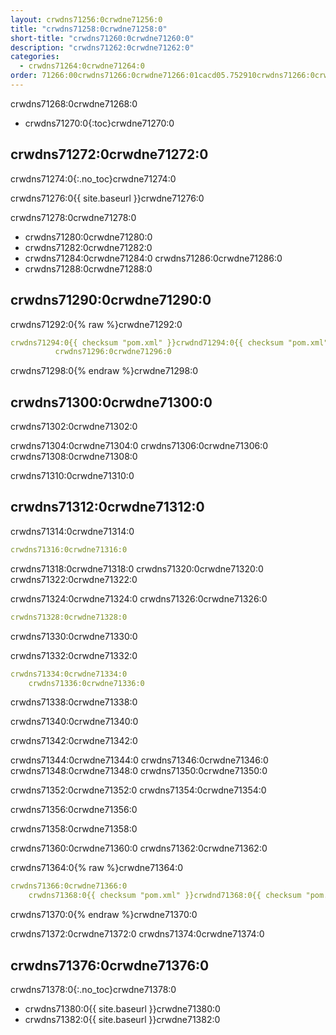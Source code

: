 ```yaml
---
layout: crwdns71256:0crwdne71256:0
title: "crwdns71258:0crwdne71258:0"
short-title: "crwdns71260:0crwdne71260:0"
description: "crwdns71262:0crwdne71262:0"
categories:
  - crwdns71264:0crwdne71264:0
order: 71266:00crwdns71266:0crwdne71266:01cacd05.752910crwdns71266:0crwdne71266:06crwdns71266:0crwdne71266:0
---
```

crwdns71268:0crwdne71268:0

- crwdns71270:0{:toc}crwdne71270:0

## crwdns71272:0crwdne71272:0

crwdns71274:0{:.no_toc}crwdne71274:0

crwdns71276:0{{ site.baseurl }}crwdne71276:0

crwdns71278:0crwdne71278:0

- crwdns71280:0crwdne71280:0
- crwdns71282:0crwdne71282:0 
- crwdns71284:0crwdne71284:0 crwdns71286:0crwdne71286:0 
- crwdns71288:0crwdne71288:0

## crwdns71290:0crwdne71290:0

crwdns71292:0{% raw %}crwdne71292:0

```yaml
crwdns71294:0{{ checksum "pom.xml" }}crwdnd71294:0{{ checksum "pom.xml" }}crwdne71294:0 
          crwdns71296:0crwdne71296:0    
```

crwdns71298:0{% endraw %}crwdne71298:0

## crwdns71300:0crwdne71300:0

crwdns71302:0crwdne71302:0

crwdns71304:0crwdne71304:0 crwdns71306:0crwdne71306:0 crwdns71308:0crwdne71308:0

crwdns71310:0crwdne71310:0

## crwdns71312:0crwdne71312:0

crwdns71314:0crwdne71314:0

```yaml
crwdns71316:0crwdne71316:0
```

crwdns71318:0crwdne71318:0 crwdns71320:0crwdne71320:0 crwdns71322:0crwdne71322:0

crwdns71324:0crwdne71324:0 crwdns71326:0crwdne71326:0

```yaml
crwdns71328:0crwdne71328:0
```

crwdns71330:0crwdne71330:0

crwdns71332:0crwdne71332:0

```yaml
crwdns71334:0crwdne71334:0
    crwdns71336:0crwdne71336:0
```

crwdns71338:0crwdne71338:0

crwdns71340:0crwdne71340:0

crwdns71342:0crwdne71342:0

crwdns71344:0crwdne71344:0 crwdns71346:0crwdne71346:0 crwdns71348:0crwdne71348:0 crwdns71350:0crwdne71350:0

<div class="alert alert-info" role="alert">
  crwdns71352:0crwdne71352:0 crwdns71354:0crwdne71354:0
</div>

crwdns71356:0crwdne71356:0

crwdns71358:0crwdne71358:0

crwdns71360:0crwdne71360:0 crwdns71362:0crwdne71362:0

crwdns71364:0{% raw %}crwdne71364:0

```yaml
crwdns71366:0crwdne71366:0
    crwdns71368:0{{ checksum "pom.xml" }}crwdnd71368:0{{ checksum "pom.xml" }}crwdne71368:0
```

crwdns71370:0{% endraw %}crwdne71370:0

crwdns71372:0crwdne71372:0 crwdns71374:0crwdne71374:0

## crwdns71376:0crwdne71376:0

crwdns71378:0{:.no_toc}crwdne71378:0

- crwdns71380:0{{ site.baseurl }}crwdne71380:0
- crwdns71382:0{{ site.baseurl }}crwdne71382:0